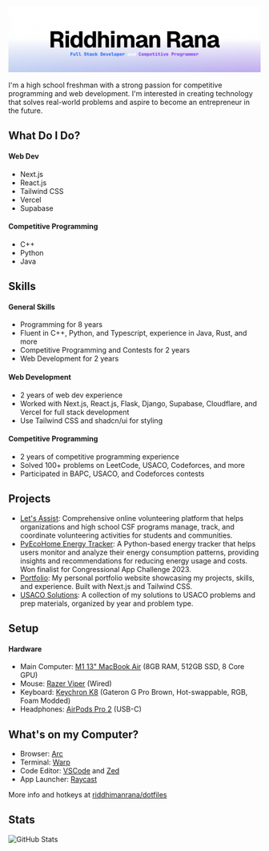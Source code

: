 <picture>
  <source media="(prefers-color-scheme: dark)" srcset="./banners/riddhimanrana-dark.png">
  <img alt="Riddhiman Rana Banner" src="./banners/riddhimanrana-light.png">
</picture>

I'm a high school freshman with a strong passion for competitive programming and web development. I'm interested in creating technology that solves real-world problems and aspire to become an entrepreneur in the future.

## What Do I Do?

#### Web Dev
- Next.js
- React.js
- Tailwind CSS
- Vercel
- Supabase

#### Competitive Programming
- C++
- Python
- Java

## Skills

#### General Skills

- Programming for 8 years
- Fluent in C++, Python, and Typescript, experience in Java, Rust, and more
- Competitive Programming and Contests for 2 years
- Web Development for 2 years

#### Web Development

- 2 years of web dev experience
- Worked with Next.js, React.js, Flask, Django, Supabase, Cloudflare, and Vercel for full stack development
- Use Tailwind CSS and shadcn/ui for styling

#### Competitive Programming

- 2 years of competitive programming experience
- Solved 100+ problems on LeetCode, USACO, Codeforces, and more
- Participated in BAPC, USACO, and Codeforces contests

## Projects
- [Let's Assist](https://lets-assist.com): Comprehensive online volunteering platform that helps organizations and high school CSF programs manage, track, and coordinate volunteering activities for students and communities.
- [PyEcoHome Energy Tracker](https://github.com/riddhimanrana/PyEcoHome-Energy-Tracker): A Python-based energy tracker that helps users monitor and analyze their energy consumption patterns, providing insights and recommendations for reducing energy usage and costs. Won finalist for Congressional App Challenge 2023.
- [Portfolio](https://rrcoder0167.is-a.dev): My personal portfolio website showcasing my projects, skills, and experience. Built with Next.js and Tailwind CSS.
- [USACO Solutions](https://github.com/riddhimanrana/usaco-solutions): A collection of my solutions to USACO problems and prep materials, organized by year and problem type.

## Setup

#### Hardware

- Main Computer: [M1 13" MacBook Air](https://support.apple.com/en-us/111883) (8GB RAM, 512GB SSD, 8 Core GPU)
- Mouse: [Razer Viper](https://mysupport.razer.com/app/answers/detail/a_id/3669/~/razer-viper-%7C-rz01-02550-support-%26-faqs) (Wired)
- Keyboard: [Keychron K8](https://www.keychron.com/products/keychron-k8-tenkeyless-wireless-mechanical-keyboard?variant=32018252955737) (Gateron G Pro Brown, Hot-swappable, RGB, Foam Modded)
- Headphones: [AirPods Pro 2](https://support.apple.com/en-us/111851) (USB-C)

## What's on my Computer?

- Browser: [Arc](https://arc.net/)
- Terminal: [Warp](https://warp.dev/)
- Code Editor: [VSCode](https://code.visualstudio.com/) and [Zed](https://zed.dev/)
- App Launcher: [Raycast](https://www.raycast.com/)

More info and hotkeys at [riddhimanrana/dotfiles](https://github.com/riddhimanrana/dotfiles)

## Stats

<picture>
  <source 
    media="(prefers-color-scheme: dark)" 
    srcset="https://github-profile-summary-cards.vercel.app/api/cards/profile-details?username=riddhimanrana&theme=github_dark">
  <img 
    src="https://github-profile-summary-cards.vercel.app/api/cards/profile-details?username=riddhimanrana&theme=github" 
    alt="GitHub Stats">
</picture>
